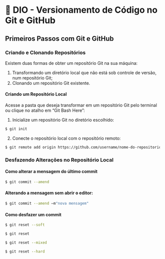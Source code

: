 
# 📕 DIO - Versionamento de Código no Git e GitHub

## Primeiros Passos com Git e GitHub

### Criando e Clonando Repositórios
Existem duas formas de obter um repositório Git na sua máquina:
1. Transformando um diretório local que não está sob controle de versão, num repositório Git;
2. Clonando um repositório Git existente.

#### Criando um Repositório Local

Acesse a pasta que deseja transformar em um repositório Git pelo terminal ou clique no atalho em “Git Bash Here”:
1. Inicialize um repositório Git no diretório escolhido:
```bash
$ git init
```
2. Conecte o repositório local com o repositório remoto:
```bash
$ git remote add origin https://github.com/username/nome-do-repositorio.git
```

### Desfazendo Alterações no Repositório Local

#### Como alterar a mensagem do último commit

```bash
$ git commit --amend
```
#### Alterando a mensagem sem abrir o editor:
```bash
$ git commit --amend –m"nova mensagem"
```

#### Como desfazer um commit
```bash
$ git reset --soft
```
```bash
$ git reset
```
```bash
$ git reset --mixed
```
```bash
$ git reset --hard
```